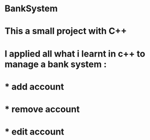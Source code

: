 # BankSystem
# This a small project with C++
# I applied all what i learnt in c++ to manage a bank system : 
# * add account 
# * remove account
# * edit account 
